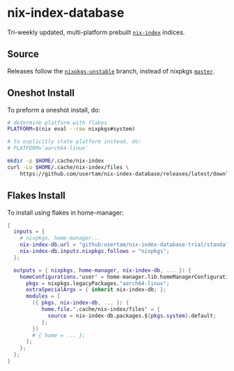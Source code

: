 # nix-index-database
Tri-weekly updated, multi-platform prebuilt [`nix-index`](https://github.com/usertam/nix-index) indices.

## Source
Releases follow the
[`nixpkgs-unstable`](https://api.github.com/repos/NixOS/nixpkgs/git/refs/heads/nixpkgs-unstable) branch, instead of nixpkgs
[`master`](https://api.github.com/repos/NixOS/nixpkgs/git/refs/heads/master).

## Oneshot Install
To preform a oneshot install, do:
```sh
# determine platform with flakes
PLATFORM=$(nix eval --raw nixpkgs#system)

# to explicitly state platform instead, do:
# PLATFORM='aarch64-linux'

mkdir -p $HOME/.cache/nix-index
curl -Lo $HOME/.cache/nix-index/files \
    https://github.com/usertam/nix-index-database/releases/latest/download/index-$PLATFORM
```

## Flakes Install
To install using flakes in home-manager:
```nix
{
  inputs = {
    # nixpkgs, home-manager...
    nix-index-db.url = "github:usertam/nix-index-database-trial/standalone/nixpkgs-unstable";
    nix-index-db.inputs.nixpkgs.follows = "nixpkgs";
  };

  outputs = { nixpkgs, home-manager, nix-index-db, ... }: {
    homeConfigurations."user" = home-manager.lib.homeManagerConfiguration {
      pkgs = nixpkgs.legacyPackages."aarch64-linux";
      extraSpecialArgs = { inherit nix-index-db; };
      modules = [
        ({ pkgs, nix-index-db, ... }: { 
           home.file.".cache/nix-index/files" = {
             source = nix-index-db.packages.${pkgs.system}.default;
           };
        })
        # { home = ... };
      ];
    };
  };
}
```
